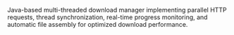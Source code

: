 Java-based multi-threaded download manager implementing parallel HTTP requests, thread synchronization, real-time progress monitoring, and automatic file assembly for optimized download performance.
